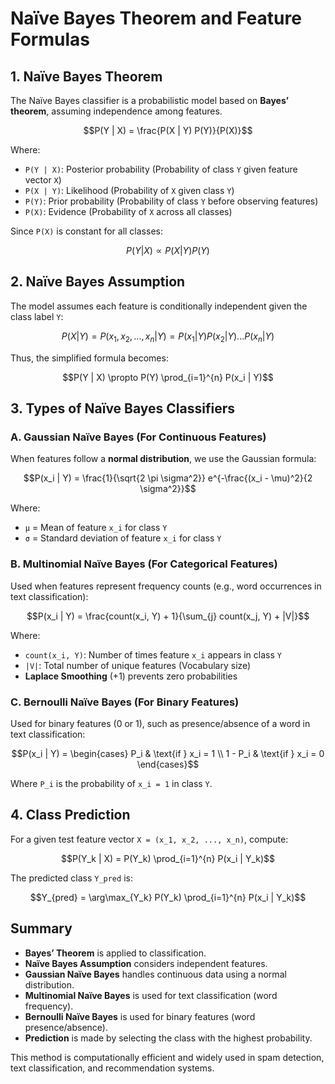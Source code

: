 # Naïve Bayes Theorem and Feature Formulas

## 1. Naïve Bayes Theorem
The Naïve Bayes classifier is a probabilistic model based on **Bayes’ theorem**, assuming independence among features.

```math
P(Y | X) = \frac{P(X | Y) P(Y)}{P(X)}
```

Where:
- `P(Y | X)`: Posterior probability (Probability of class `Y` given feature vector `X`)
- `P(X | Y)`: Likelihood (Probability of `X` given class `Y`)
- `P(Y)`: Prior probability (Probability of class `Y` before observing features)
- `P(X)`: Evidence (Probability of `X` across all classes)

Since `P(X)` is constant for all classes:

```math
P(Y | X) \propto P(X | Y) P(Y)
```

## 2. Naïve Bayes Assumption
The model assumes each feature is conditionally independent given the class label `Y`:

```math
P(X | Y) = P(x_1, x_2, ..., x_n | Y) = P(x_1 | Y) P(x_2 | Y) ... P(x_n | Y)
```

Thus, the simplified formula becomes:

```math
P(Y | X) \propto P(Y) \prod_{i=1}^{n} P(x_i | Y)
```

## 3. Types of Naïve Bayes Classifiers

### A. Gaussian Naïve Bayes (For Continuous Features)
When features follow a **normal distribution**, we use the Gaussian formula:

```math
P(x_i | Y) = \frac{1}{\sqrt{2 \pi \sigma^2}} e^{-\frac{(x_i - \mu)^2}{2 \sigma^2}}
```

Where:
- `μ` = Mean of feature `x_i` for class `Y`
- `σ` = Standard deviation of feature `x_i` for class `Y`

### B. Multinomial Naïve Bayes (For Categorical Features)
Used when features represent frequency counts (e.g., word occurrences in text classification):

```math
P(x_i | Y) = \frac{count(x_i, Y) + 1}{\sum_{j} count(x_j, Y) + |V|}
```

Where:
- `count(x_i, Y)`: Number of times feature `x_i` appears in class `Y`
- `|V|`: Total number of unique features (Vocabulary size)
- **Laplace Smoothing** (+1) prevents zero probabilities

### C. Bernoulli Naïve Bayes (For Binary Features)
Used for binary features (0 or 1), such as presence/absence of a word in text classification:

```math
P(x_i | Y) =
\begin{cases}
P_i & \text{if } x_i = 1 \\
1 - P_i & \text{if } x_i = 0
\end{cases}
```

Where `P_i` is the probability of `x_i = 1` in class `Y`.

## 4. Class Prediction
For a given test feature vector `X = (x_1, x_2, ..., x_n)`, compute:

```math
P(Y_k | X) = P(Y_k) \prod_{i=1}^{n} P(x_i | Y_k)
```

The predicted class `Y_pred` is:

```math
Y_{pred} = \arg\max_{Y_k} P(Y_k) \prod_{i=1}^{n} P(x_i | Y_k)
```

## Summary
- **Bayes’ Theorem** is applied to classification.
- **Naïve Bayes Assumption** considers independent features.
- **Gaussian Naïve Bayes** handles continuous data using a normal distribution.
- **Multinomial Naïve Bayes** is used for text classification (word frequency).
- **Bernoulli Naïve Bayes** is used for binary features (word presence/absence).
- **Prediction** is made by selecting the class with the highest probability.

This method is computationally efficient and widely used in spam detection, text classification, and recommendation systems.
